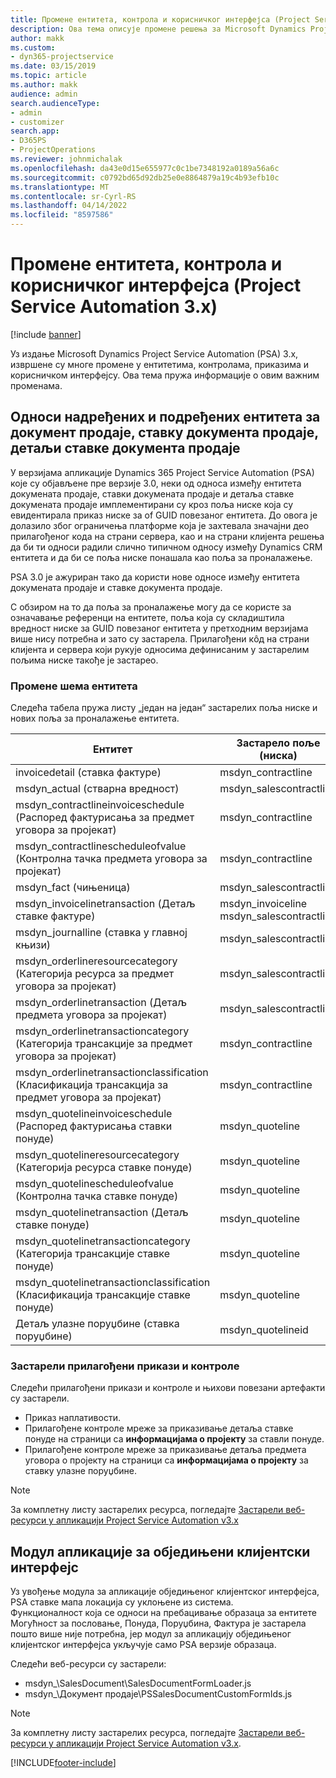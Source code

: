 ```yaml
---
title: Промене ентитета, контрола и корисничког интерфејса (Project Service Automation 3.x)
description: Ова тема описује промене решења за Microsoft Dynamics Project Service Automation 3.x.
author: makk
ms.custom:
- dyn365-projectservice
ms.date: 03/15/2019
ms.topic: article
ms.author: makk
audience: admin
search.audienceType:
- admin
- customizer
search.app:
- D365PS
- ProjectOperations
ms.reviewer: johnmichalak
ms.openlocfilehash: da43e0d15e655977c0c1be7348192a0189a56a6c
ms.sourcegitcommit: c0792bd65d92db25e0e8864879a19c4b93efb10c
ms.translationtype: MT
ms.contentlocale: sr-Cyrl-RS
ms.lasthandoff: 04/14/2022
ms.locfileid: "8597586"
---
```

# <a name="entity-control-and-user-interface-changes-project-service-automation-3x"></a>Промене ентитета, контрола и корисничког интерфејса (Project Service Automation 3.x)

[!include [banner](../../includes/psa-now-project-operations.md)]


Уз издање Microsoft Dynamics Project Service Automation (PSA) 3.x, извршене су многе промене у ентитетима, контролама, приказима и корисничком интерфејсу. Ова тема пружа информације о овим важним променама.

## <a name="parent-child-relationships-for-sales-document-sales-document-line-sales-document-line-detail-entities"></a>Односи надређених и подређених ентитета за документ продаје, ставку документа продаје, детаљи ставке документа продаје
У верзијама апликације Dynamics 365 Project Service Automation (PSA) које су објављене пре верзије 3.0, неки од односа између ентитета докумената продаје, ставки докумената продаје и детаља ставке докумената продаје имплементирани су кроз поља ниске која су евидентирала приказ ниске за of GUID повезаног ентитета. До овога је долазило због ограничења платформе која је захтевала значајни део прилагођеног кода на страни сервера, као и на страни клијента решења да би ти односи радили слично типичном односу између Dynamics CRM ентитета и да би се поља ниске понашала као поља за проналажење.

PSA 3.0 је ажуриран тако да користи нове односе између ентитета докумената продаје и ставке документа продаје.

С обзиром на то да поља за проналажење могу да се користе за означавање референци на ентитете, поља која су складиштила вредност ниске за GUID повезаног ентитета у претходним верзијама више нису потребна и зато су застарела. Прилагођени кôд на страни клијента и сервера који рукује односима дефинисаним у застарелим пољима ниске такође је застарео.

### <a name="entity-schema-changes"></a>Промене шема ентитета
Следећа табела пружа листу „један на један“ застарелих поља ниске и нових поља за проналажење ентитета. 

 Ентитет |   Застарело поље (ниска) | Ново поље (проналажење)
--- | --- | ---
invoicedetail (ставка фактуре) |  msdyn_contractline |    msdyn_contractlineid
msdyn_actual (стварна вредност) | msdyn_salescontractline |   msdyn_salescontractlineid
msdyn_contractlineinvoiceschedule (Распоред фактурисања за предмет уговора за пројекат) |    msdyn_contractline |    msdyn_contractlineid
msdyn_contractlinescheduleofvalue (Контролна тачка предмета уговора за пројекат) |   msdyn_contractline |    msdyn_contractlineid
msdyn_fact (чињеница) | msdyn_salescontractline |   msdyn_salescontractlineid
msdyn_invoicelinetransaction (Детаљ ставке фактуре) | msdyn_invoiceline <br> msdyn_salescontractline | msdyn_invoicelineid <br> msdyn_salescontractlineid
msdyn_journalline (ставка у главној књизи) |  msdyn_salescontractline |   msdyn_salescontractlineid
msdyn_orderlineresourcecategory (Категорија ресурса за предмет уговора за пројекат) | msdyn_salescontractline |   msdyn_contractlineid
msdyn_orderlinetransaction (Детаљ предмета уговора за пројекат) | msdyn_salescontractline |   msdyn_salescontractlineid
msdyn_orderlinetransactioncategory (Категорија трансакције за предмет уговора за пројекат) |   msdyn_contractline |    msdyn_contractlineid
msdyn_orderlinetransactionclassification (Класификација трансакција за предмет уговора за пројекат) |   msdyn_contractline |    msdyn_contractlineid
msdyn_quotelineinvoiceschedule (Распоред фактурисања ставки понуде) |  msdyn_quoteline |   msdyn_quotelineid
msdyn_quotelineresourcecategory (Категорија ресурса ставке понуде) |    msdyn_quoteline |   msdyn_quotelineid
msdyn_quotelinescheduleofvalue (Контролна тачка ставке понуде) | msdyn_quoteline |   msdyn_quotelineid
msdyn_quotelinetransaction (Детаљ ставке понуде) |    msdyn_quoteline |   msdyn_quotelineid
msdyn_quotelinetransactioncategory (Категорија трансакције ставке понуде) |  msdyn_quoteline |   msdyn_quotelineid
msdyn_quotelinetransactionclassification (Класификација трансакције ставке понуде) |  msdyn_quoteline |   msdyn_quotelineid
Детаљ улазне поруџбине (ставка поруџбине) | msdyn_quotelineid | msdyn_quoteline 

### <a name="deprecated-custom-views-and-controls"></a>Застарели прилагођени прикази и контроле
Следећи прилагођени прикази и контроле и њихови повезани артефакти су застарели.

- Приказ наплативости.
- Прилагођене контроле мреже за приказивање детаља ставке понуде на страници са **информацијама о пројекту** за ставли понуде.
- Прилагођене контроле мреже за приказивање детаља предмета уговора о пројекту на страници са **информацијама о пројекту** за ставку улазне поруџбине.

> [!NOTE]
> За комплетну листу застарелих ресурса, погледајте [Застарели веб-ресурси у апликацији Project Service Automation v3.x](../developer-guides/web-resources-deprecated-v3.x.md)

## <a name="unified-client-interface-app-module"></a>Модул апликације за обједињени клијентски интерфејс
Уз увођење модула за апликације обједињеног клијентског интерфејса, PSA ставке мапа локација су уклоњене из система.  
Функционалност која се односи на пребацивање образаца за ентитете Могућност за пословање, Понуда, Поруџбина, Фактура је застарела пошто више није потребна, јер модул за апликацију обједињеног клијентског интерфејса укључује само PSA верзије образаца.  

Следећи веб-ресурси су застарели:

- msdyn_\SalesDocument\SalesDocumentFormLoader.js
- msdyn_\Документ продаје\PSSalesDocumentCustomFormIds.js

> [!NOTE]
> За комплетну листу застарелих ресурса, погледајте [Застарели веб-ресурси у апликацији Project Service Automation v3.x](../developer-guides/web-resources-deprecated-v3.x.md).




[!INCLUDE[footer-include](../../includes/footer-banner.md)]
